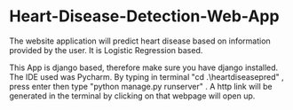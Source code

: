 # Heart-Disease-Detection-Web-App
The website application will predict heart disease based on information provided by the user. It is Logistic Regression based.


This App is django based, therefore make sure you have django installed.
The IDE used was Pycharm.
By typing in terminal "cd .\heartdiseasepred\" , press enter then type "python manage.py runserver" .
A http link will be generated in the terminal by clicking on that webpage will open up.
